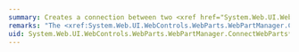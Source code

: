 ```yaml
---
summary: Creates a connection between two <xref href="System.Web.UI.WebControls.WebParts.WebPart"></xref> controls (or other server controls capable of forming connections) that reside in a <xref href="System.Web.UI.WebControls.WebParts.WebPartZoneBase"></xref> zone.
remarks: "The <xref:System.Web.UI.WebControls.WebParts.WebPartManager.ConnectWebParts%2A> method forms a connection between any two <xref:System.Web.UI.WebControls.WebParts.WebPart> controls that can be connected. Before calling this method to create a connection, you might also want to call the <xref:System.Web.UI.WebControls.WebParts.WebPartManager.CanConnectWebParts%2A> method in a conditional check to ensure that the controls meet the requirements for forming a connection.  \n  \n> [!NOTE]\n>  It is also possible to create a connection between two server controls that are not <xref:System.Web.UI.WebControls.WebParts.WebPart> controls. In general, the two controls would have to be custom server controls (for example, controls that inherit from <xref:System.Web.UI.WebControls.WebControl> or existing ASP.NET server controls) so that you could add the required members. The controls would also have to meet the requirements specified below.  \n  \n Any type of connection scenario between two controls must meet the following requirements to be able to connect:  \n  \n-   Each control resides in a <xref:System.Web.UI.WebControls.WebParts.WebPartZoneBase> zone (it does not have to be the same zone).  \n  \n-   As implemented in the Web Parts control set, the provider control in a connection implements an interface as a public method that serves as a callback to the provider, and has a `ConnectionProvider` metadata attribute on the method to identify it as a provider connection point. Because the <xref:System.Web.UI.WebControls.WebParts.WebPartManager.GetProviderConnectionPoints%2A> method that retrieves provider connection points is virtual, a derived <xref:System.Web.UI.WebControls.WebParts.WebPartManager> control does not necessarily have to use the same metadata attribute.  \n  \n-   As implemented in the Web Parts control set, the consumer control in a connection also has a special method that enables it to get a reference to the interface that is exposed in the provider's callback method, and the consumer has a `ConnectionConsumer` metadata attribute on the method to identify it as a consumer connection point. Because the <xref:System.Web.UI.WebControls.WebParts.WebPartManager.GetConsumerConnectionPoints%2A> method that retrieves consumer connection points is virtual, a derived <xref:System.Web.UI.WebControls.WebParts.WebPartManager> control does not necessarily have to use the same metadata attribute.  \n  \n-   The callback methods must either be compatible, in that the consumer can use the type of interface supplied in the provider's callback method (meaning that the consumer and provider can share data directly), or the developer must use a <xref:System.Web.UI.WebControls.WebParts.WebPartTransformer> object to transform the data from the provider into a form that the consumer can use.  \n  \n    > [!IMPORTANT]\n    >  When you do not need a transformer, use the <xref:System.Web.UI.WebControls.WebParts.WebPartManager.ConnectWebParts%28System.Web.UI.WebControls.WebParts.WebPart%2CSystem.Web.UI.WebControls.WebParts.ProviderConnectionPoint%2CSystem.Web.UI.WebControls.WebParts.WebPart%2CSystem.Web.UI.WebControls.WebParts.ConsumerConnectionPoint%29> method overload. When you need a transformer, use the <xref:System.Web.UI.WebControls.WebParts.WebPartManager.ConnectWebParts%28System.Web.UI.WebControls.WebParts.WebPart%2CSystem.Web.UI.WebControls.WebParts.ProviderConnectionPoint%2CSystem.Web.UI.WebControls.WebParts.WebPart%2CSystem.Web.UI.WebControls.WebParts.ConsumerConnectionPoint%2CSystem.Web.UI.WebControls.WebParts.WebPartTransformer%29> method overload."
uid: System.Web.UI.WebControls.WebParts.WebPartManager.ConnectWebParts*
---
```

